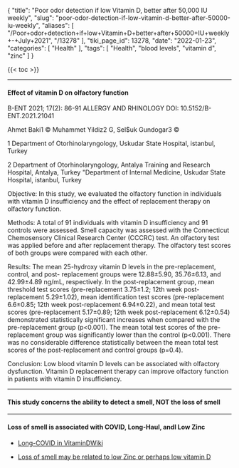 {
    "title": "Poor odor detection if low Vitamin D, better after 50,000 IU weekly",
    "slug": "poor-odor-detection-if-low-vitamin-d-better-after-50000-iu-weekly",
    "aliases": [
        "/Poor+odor+detection+if+low+Vitamin+D+better+after+50000+IU+weekly+-+July+2021",
        "/13278"
    ],
    "tiki_page_id": 13278,
    "date": "2022-01-23",
    "categories": [
        "Health"
    ],
    "tags": [
        "Health",
        "blood levels",
        "vitamin d",
        "zinc"
    ]
}


{{< toc >}}

---

#### Effect of vitamin D on olfactory function

B-ENT 2021; 17(2): 86-91 ALLERGY AND RHINOLOGY DOI: 10.5152/B-ENT.2021.21041

Ahmet Baki1 © Muhammet Yildiz2 G, Sel$uk Gundogar3 ©

1 Department of Otorhinolaryngology, Uskudar State Hospital, istanbul, Turkey 

2 Department of Otorhinolaryngology, Antalya Training and Research Hospital, Antalya, Turkey "Department of Internal Medicine, Uskudar State Hospital, istanbul, Turkey

Objective: In this study, we evaluated the olfactory function in individuals with vitamin D insufficiency and the effect of replacement therapy on olfactory function.

Methods: A total of 91 individuals with vitamin D insufficiency and 91 controls were assessed. Smell capacity was assessed with the Connecticut Chemosensory Clinical Research Center (CCCRC) test. An olfactory test was applied before and after replacement therapy. The olfactory test scores of both groups were compared with each other.

Results: The mean 25-hydroxy vitamin D levels in the pre-replacement, control, and post- replacement groups were 12.88±5.90, 35.76±6.13, and 42.99±4.89 ng/mL, respectively. In the post-replacement group, mean threshold test scores (pre-replacement 3.75±1.2; 12th week post-replacement 5.29±1.02), mean identification test scores (pre-replacement 6.6±0.85; 12th week post-replacement 6.94±0.22), and mean total test scores (pre-replacement 5.17±0.89; 12th week post-replacement 6.12±0.54) demonstrated statistically significant increases when compared with the pre-replacement group (p<0.001). The mean total test scores of the pre-replacement group was significantly lower than the control (p<0.001). There was no considerable difference statistically between the mean total test scores of the post-replacement and control groups (p=0.4).

Conclusion: Low blood vitamin D levels can be associated with olfactory dysfunction. Vitamin D replacement therapy can improve olfactory function in patients with vitamin D insufficiency.

---

#### This study  concerns the ability to detect a smell, NOT the loss of smell

---

#### Loss of smell is associated with COVID, Long-Haul, andl Low Zinc

* [Long-COVID in VitaminDWiki](/posts/long-covid-in-vitamindwiki)

* [Loss of smell may be related to low Zinc or perhaps low vitamin D](/posts/loss-of-smell-may-be-related-to-low-zinc-or-perhaps-low-vitamin-d)
